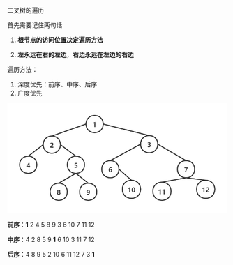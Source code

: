 

二叉树的遍历

首先需要记住两句话

1. **根节点的访问位置决定遍历方法**

2. **左永远在右的左边**，**右边永远在左边的右边**

遍历方法：

1. 深度优先：前序、中序、后序
2. 广度优先

![image](assets/image.png)

**前序**：**1** 2 4 5 8 9 3 6 10 7 11 12

**中序**：4 2 8 5 9 **1** 6 10 3 11 7 12

**后序**：4 8 9 5 2 10 6 11 12 7 3 **1**

